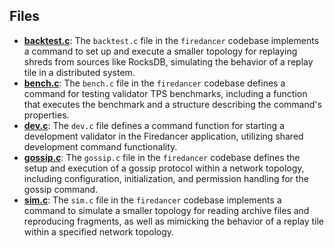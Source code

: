 
## Files
- **[backtest.c](commands/backtest.c.driver.md)**: The `backtest.c` file in the `firedancer` codebase implements a command to set up and execute a smaller topology for replaying shreds from sources like RocksDB, simulating the behavior of a replay tile in a distributed system.
- **[bench.c](commands/bench.c.driver.md)**: The `bench.c` file in the `firedancer` codebase defines a command for testing validator TPS benchmarks, including a function that executes the benchmark and a structure describing the command's properties.
- **[dev.c](commands/dev.c.driver.md)**: The `dev.c` file defines a command function for starting a development validator in the Firedancer application, utilizing shared development command functionality.
- **[gossip.c](commands/gossip.c.driver.md)**: The `gossip.c` file in the `firedancer` codebase defines the setup and execution of a gossip protocol within a network topology, including configuration, initialization, and permission handling for the gossip command.
- **[sim.c](commands/sim.c.driver.md)**: The `sim.c` file in the `firedancer` codebase implements a command to simulate a smaller topology for reading archive files and reproducing fragments, as well as mimicking the behavior of a replay tile within a specified network topology.
